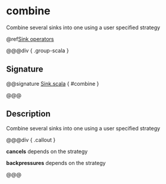 # combine

Combine several sinks into one using a user specified strategy

@ref[Sink operators](../index.md#sink-operators)

@@@div { .group-scala }

## Signature

@@signature [Sink.scala](/akka-stream/src/main/scala/akka/stream/scaladsl/Sink.scala) { #combine }

@@@

## Description

Combine several sinks into one using a user specified strategy


@@@div { .callout }

**cancels** depends on the strategy

**backpressures** depends on the strategy

@@@

